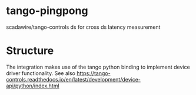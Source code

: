 # tango-pingpong

scadawire/tango-controls ds for cross ds latency measurement

# Structure

The integration makes use of the tango python binding to implement device driver functionality.
See also https://tango-controls.readthedocs.io/en/latest/development/device-api/python/index.html
